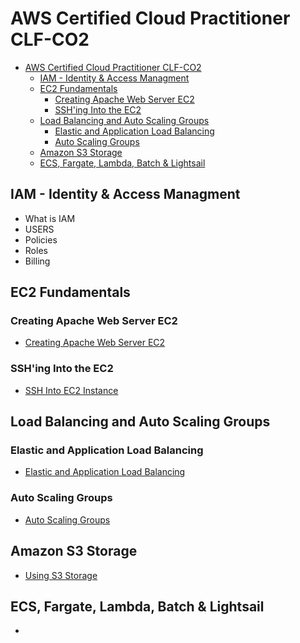 # AWS Certified Cloud Practitioner CLF-CO2

- [AWS Certified Cloud Practitioner CLF-CO2](#aws-certified-cloud-practitioner-clf-co2)
  - [IAM - Identity \& Access Managment](#iam---identity--access-managment)
  - [EC2 Fundamentals](#ec2-fundamentals)
    - [Creating Apache Web Server EC2](#creating-apache-web-server-ec2)
    - [SSH'ing Into the EC2](#sshing-into-the-ec2)
  - [Load Balancing and Auto Scaling Groups](#load-balancing-and-auto-scaling-groups)
    - [Elastic and Application Load Balancing](#elastic-and-application-load-balancing)
    - [Auto Scaling Groups](#auto-scaling-groups)
  - [Amazon S3 Storage](#amazon-s3-storage)
  - [ECS, Fargate, Lambda, Batch \& Lightsail](#ecs-fargate-lambda-batch--lightsail)


## IAM - Identity & Access Managment
 - What is IAM
 - USERS
 - Policies
 - Roles
 - Billing

## EC2 Fundamentals
  ### Creating Apache Web Server EC2
  - [Creating Apache Web Server EC2](ec2-fundamentals/AWS-AMI-Apache-Server)
  ### SSH'ing Into the EC2
  - [SSH Into EC2 Instance](ec2-fundamentals/SSH-Into-EC2)
  

## Load Balancing and Auto Scaling Groups


  ### Elastic and Application Load Balancing
  - [Elastic and Application Load Balancing](Elastic-Load-Balancing-and-Auto-Scaling-Groups/Elastic-and-Application-Load-Balancing-ELB-&-ALB)

  ### Auto Scaling Groups
  - [Auto Scaling Groups](<Elastic-Load-Balancing-and-Auto-Scaling-Groups/Auto-Scaling-Groups>)


## Amazon S3 Storage

  - [Using S3 Storage](Amazon-S3/Using-S3-Storage)
  
## ECS, Fargate, Lambda, Batch & Lightsail

  - [](ECS-Fargate-Lambda-Batch-&-Lightsail)